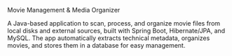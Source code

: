 Movie Management & Media Organizer

A Java-based application to scan, process, and organize movie files from local disks and external sources, built with Spring Boot, Hibernate/JPA, and MySQL. The app automatically extracts technical metadata, organizes movies, and stores them in a database for easy management.

